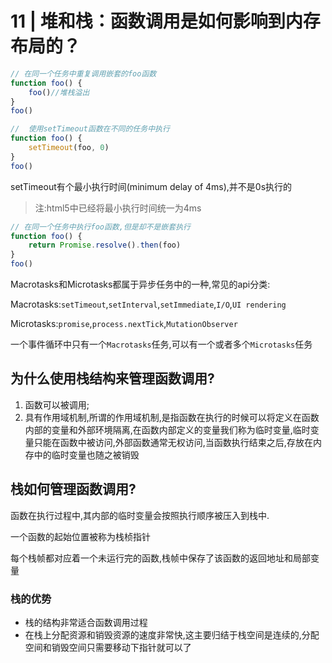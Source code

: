 # 11 | 堆和栈：函数调用是如何影响到内存布局的？

```js
// 在同一个任务中重复调用嵌套的foo函数
function foo() {
	foo()//堆栈溢出
}
foo()

```
```js
//  使用setTimeout函数在不同的任务中执行
function foo() {
	setTimeout(foo, 0)
}
foo()
```
setTimeout有个最小执行时间(minimum delay of 4ms),并不是0s执行的

> 注:html5中已经将最小执行时间统一为4ms

```js
// 在同一个任务中执行foo函数,但是却不是嵌套执行
function foo() {
	return Promise.resolve().then(foo)
}
foo()
```

Macrotasks和Microtasks都属于异步任务中的一种,常见的api分类:

Macrotasks:`setTimeout`,`setInterval`,`setImmediate`,`I/O`,`UI rendering`

Microtasks:`promise`,`process.nextTick`,`MutationObserver`

一个事件循环中只有一个`Macrotasks`任务,可以有一个或者多个`Microtasks`任务

## 为什么使用栈结构来管理函数调用?

1. 函数可以被调用;
2. 具有作用域机制,所谓的作用域机制,是指函数在执行的时候可以将定义在函数内部的变量和外部环境隔离,在函数内部定义的变量我们称为临时变量,临时变量只能在函数中被访问,外部函数通常无权访问,当函数执行结束之后,存放在内存中的临时变量也随之被销毁

## 栈如何管理函数调用?
函数在执行过程中,其内部的临时变量会按照执行顺序被压入到栈中.

一个函数的起始位置被称为栈桢指针

每个栈帧都对应着一个未运行完的函数,栈帧中保存了该函数的返回地址和局部变量

### 栈的优势
- 栈的结构非常适合函数调用过程
- 在栈上分配资源和销毁资源的速度非常快,这主要归结于栈空间是连续的,分配空间和销毁空间只需要移动下指针就可以了


